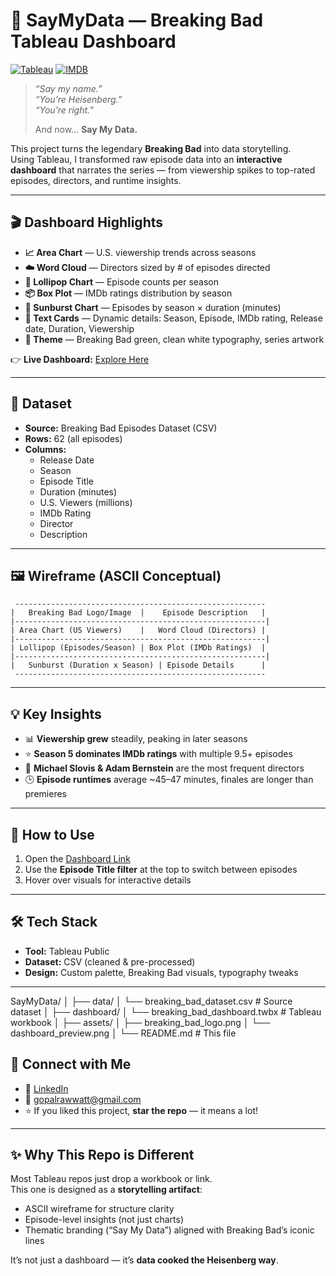 # 🧪 SayMyData — Breaking Bad Tableau Dashboard

[![Tableau](https://img.shields.io/badge/Made%20With-Tableau-green?logo=tableau&logoColor=white)](https://public.tableau.com/app/profile/gopal.rawat3522/viz/BreakingBad_17424111525660/Dashboard1)
[![IMDB](https://img.shields.io/badge/Data-IMDB%20Episodes-blue?logo=imdb&logoColor=white)](https://www.imdb.com/title/tt0903747/episodes)

> *“Say my name.”*  
> *“You’re Heisenberg.”*  
> *“You’re right.”*  
>
> And now… **Say My Data.**  

This project turns the legendary **Breaking Bad** into data storytelling.  
Using Tableau, I transformed raw episode data into an **interactive dashboard** that narrates the series — from viewership spikes to top-rated episodes, directors, and runtime insights.  

---

## 🎬 Dashboard Highlights
- **📈 Area Chart** — U.S. viewership trends across seasons  
- **☁️ Word Cloud** — Directors sized by # of episodes directed  
- **🍭 Lollipop Chart** — Episode counts per season  
- **📦 Box Plot** — IMDb ratings distribution by season  
- **🌌 Sunburst Chart** — Episodes by season × duration (minutes)  
- **📝 Text Cards** — Dynamic details: Season, Episode, IMDb rating, Release date, Duration, Viewership  
- **🎨 Theme** — Breaking Bad green, clean white typography, series artwork  

👉 **Live Dashboard:** [Explore Here](https://public.tableau.com/app/profile/gopal.rawat3522/viz/BreakingBad_17424111525660/Dashboard1)  

---

## 📂 Dataset
- **Source:** Breaking Bad Episodes Dataset (CSV)  
- **Rows:** 62 (all episodes)  
- **Columns:**  
  - Release Date  
  - Season  
  - Episode Title  
  - Duration (minutes)  
  - U.S. Viewers (millions)  
  - IMDb Rating  
  - Director  
  - Description  

---

## 🖼️ Wireframe (ASCII Conceptual)

```text
 --------------------------------------------------------
|   Breaking Bad Logo/Image  |    Episode Description   |
|--------------------------------------------------------|
| Area Chart (US Viewers)    |   Word Cloud (Directors) |
|--------------------------------------------------------|
| Lollipop (Episodes/Season) | Box Plot (IMDb Ratings)  |
|--------------------------------------------------------|
|   Sunburst (Duration x Season) | Episode Details      |
 --------------------------------------------------------

```

---

## 💡 Key Insights
- 📊 **Viewership grew** steadily, peaking in later seasons  
- ⭐ **Season 5 dominates IMDb ratings** with multiple 9.5+ episodes  
- 🎥 **Michael Slovis & Adam Bernstein** are the most frequent directors  
- 🕒 **Episode runtimes** average ~45–47 minutes, finales are longer than premieres  

---

## 🚀 How to Use
1. Open the [Dashboard Link](https://public.tableau.com/app/profile/gopal.rawat3522/viz/BreakingBad_17424111525660/Dashboard1)  
2. Use the **Episode Title filter** at the top to switch between episodes  
3. Hover over visuals for interactive details  

---

## 🛠️ Tech Stack
- **Tool:** Tableau Public  
- **Dataset:** CSV (cleaned & pre-processed)  
- **Design:** Custom palette, Breaking Bad visuals, typography tweaks  

---

SayMyData/
│
├── data/
│   └── breaking_bad_dataset.csv      # Source dataset
│
├── dashboard/
│   └── breaking_bad_dashboard.twbx   # Tableau workbook
│
├── assets/
│   ├── breaking_bad_logo.png
│   └── dashboard_preview.png
│
└── README.md                         # This file


## 🤝 Connect with Me
- 💼 [LinkedIn](https://www.linkedin.com/in/gopalrawat/)  
- 📧 gopalrawwatt@gmail.com  
- ⭐ If you liked this project, **star the repo** — it means a lot!  

---

## ✨ Why This Repo is Different
Most Tableau repos just drop a workbook or link.  
This one is designed as a **storytelling artifact**:  
- ASCII wireframe for structure clarity  
- Episode-level insights (not just charts)  
- Thematic branding (“Say My Data”) aligned with Breaking Bad’s iconic lines  

It’s not just a dashboard — it’s **data cooked the Heisenberg way**.  
